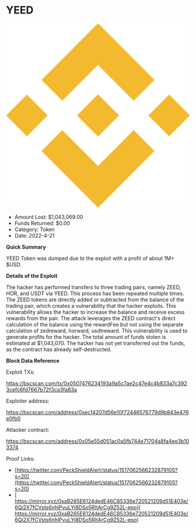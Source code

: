# YEED
![YEED](/rektimages/YEED.png)
- Amount Lost: $1,043,069.00
- Funds Returned: $0.00
- Category: Token
- Date: 2022-4-21

**Quick Summary**

YEED Token was dumped due to the exploit with a profit of about 1M+ $USD.

  


 **Details of the Exploit**

The hacker has performed transfers to three trading pairs, namely ZEED, HOR, and USDT via YEED. This process has been repeated multiple times. The ZEED tokens are directly added or subtracted from the balance of the trading pair, which creates a vulnerability that the hacker exploits. This vulnerability allows the hacker to increase the balance and receive excess rewards from the pair. The attack leverages the ZEED contract's direct calculation of the balance using the rewardFee but not using the separate calculation of zedreward, horward, usdtreward. This vulnerability is used to generate profits for the hacker. The total amount of funds stolen is estimated at $1,043,070. The hacker has not yet transferred out the funds, as the contract has already self-destructed. 

  


 **Block Data Reference**

Exploit TXs:

https://bscscan.com/tx/0x0507476234193a9a5c7ae2c47e4c4b833a7c3923cefc6fd7667b72f3ca3fa83a

Exploiter address:

https://bscscan.com/address/0xec14207d56e10f72446576779d9b843e476e0fb0

Attacker contract:

https://bscscan.com/address/0x05e55d051ac0a5fb744e71704a8fa4ee3b103374


Proof Links:
- [https://twitter.com/PeckShieldAlert/status/1517062566232879105?s=20](https://twitter.com/PeckShieldAlert/status/1517062566232879105?s=20)
- [ https://mirror.xyz/0xaB265E6124dedE46C85336e720521209d51E403e/6Qi2X7fCVsts6nhlPvuLYi8DSo5RltArCg9Z52L-epo]( https://mirror.xyz/0xaB265E6124dedE46C85336e720521209d51E403e/6Qi2X7fCVsts6nhlPvuLYi8DSo5RltArCg9Z52L-epo)


